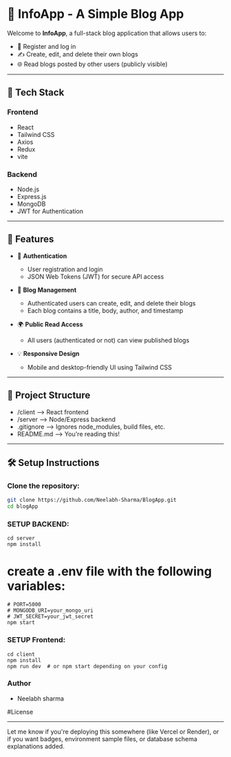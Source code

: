 # 📝 InfoApp - A Simple Blog App

Welcome to **InfoApp**, a full-stack blog application that allows users to:

- 🔐 Register and log in
- ✍️ Create, edit, and delete their own blogs
- 🌐 Read blogs posted by other users (publicly visible)

---

## 🔧 Tech Stack

### Frontend
- React
- Tailwind CSS
- Axios
- Redux 
- vite 

### Backend
- Node.js
- Express.js
- MongoDB
- JWT for Authentication

---

## 🚀 Features

- 🔐 **Authentication**
  - User registration and login
  - JSON Web Tokens (JWT) for secure API access

- 📝 **Blog Management**
  - Authenticated users can create, edit, and delete their blogs
  - Each blog contains a title, body, author, and timestamp

- 🌍 **Public Read Access**
  - All users (authenticated or not) can view published blogs

- 💡 **Responsive Design**
  - Mobile and desktop-friendly UI using Tailwind CSS

---

## 📂 Project Structure
 - /client --> React frontend
 - /server --> Node/Express backend
 - .gitignore --> Ignores node_modules, build files, etc.
 - README.md --> You're reading this!


---

## 🛠️ Setup Instructions

### Clone the repository:
```bash
git clone https://github.com/Neelabh-Sharma/BlogApp.git
cd blogApp
```

### SETUP BACKEND:
```
cd server
npm install
```
# create a .env file with the following variables:
```
# PORT=5000
# MONGODB_URI=your_mongo_uri
# JWT_SECRET=your_jwt_secret
npm start
```

### SETUP Frontend:
```
cd client
npm install
npm run dev  # or npm start depending on your config
```
### Author
 - Neelabh sharma

#License

---

Let me know if you're deploying this somewhere (like Vercel or Render), or if you want badges, environment sample files, or database schema explanations added.




